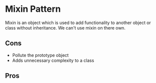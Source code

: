 # Mixin Pattern

Mixin is an object which is used to add functionality to another object or class without inheritance. We can't use mixin on there own.

## Cons

-   Pollute the prototype object
-   Adds unnecessary complexity to a class

## Pros
